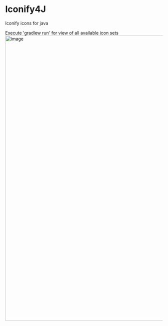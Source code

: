 # Iconify4J
Iconify icons for java

Execute 'gradlew run' for view of all available icon sets
<img width="1570" height="910" alt="image" src="https://github.com/user-attachments/assets/c2eb35d9-49e6-4628-8b79-6bf3625bbc05" />
